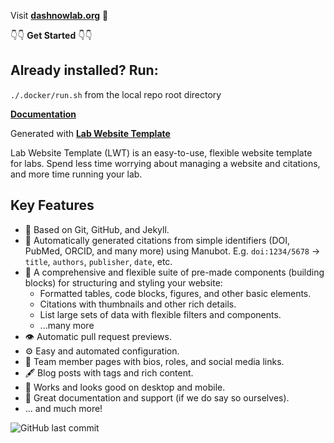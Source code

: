 Visit **[dashnowlab.org](http://dashnowlab.org)** 🚀

👇👇 **Get Started** 👇👇

## Already installed? Run:

`./.docker/run.sh` from the local repo root directory

[**Documentation**](https://greene-lab.gitbook.io/lab-website-template-docs)

Generated with [**Lab Website Template**](https://github.com/greenelab/lab-website-template)

Lab Website Template (LWT) is an easy-to-use, flexible website template for labs.
Spend less time worrying about managing a website and citations, and more time running your lab.

## Key Features

- 🤖 Based on Git, GitHub, and Jekyll.
- 📜 Automatically generated citations from simple identifiers (DOI, PubMed, ORCID, and many more) using Manubot. E.g. `doi:1234/5678` -> `title`, `authors`, `publisher`, `date`, etc.
- 🧱 A comprehensive and flexible suite of pre-made components (building blocks) for structuring and styling your website:
  - Formatted tables, code blocks, figures, and other basic elements.
  - Citations with thumbnails and other rich details.
  - List large sets of data with flexible filters and components.
  - ...many more
- 👁️ Automatic pull request previews.
- ⚙️ Easy and automated configuration.
- 👥 Team member pages with bios, roles, and social media links.
- 🖋️ Blog posts with tags and rich content.
- 📱 Works and looks good on desktop and mobile.
- 🤝 Great documentation and support (if we do say so ourselves).
- ... and much more!

![GitHub last commit](https://img.shields.io/github/last-commit/greenelab/lab-website-template)

